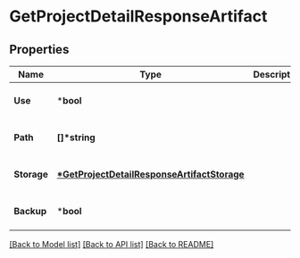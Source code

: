 # GetProjectDetailResponseArtifact

## Properties
Name | Type | Description | Notes
------------ | ------------- | ------------- | -------------
**Use** | ***bool** |  | [optional] [default to null]
**Path** | **[]\*string** |  | [optional] [default to null]
**Storage** | **[*GetProjectDetailResponseArtifactStorage](GetProjectDetailResponseArtifactStorage.md)** |  | [optional] [default to null]
**Backup** | ***bool** |  | [optional] [default to null]

[[Back to Model list]](../README.md#documentation-for-models) [[Back to API list]](../README.md#documentation-for-api-endpoints) [[Back to README]](../README.md)


